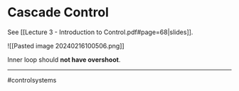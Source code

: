# Cascade Control
See [[Lecture 3 - Introduction to Control.pdf#page=68|slides]].

![[Pasted image 20240216100506.png]]

Inner loop should **not have overshoot**.

---
#controlsystems 